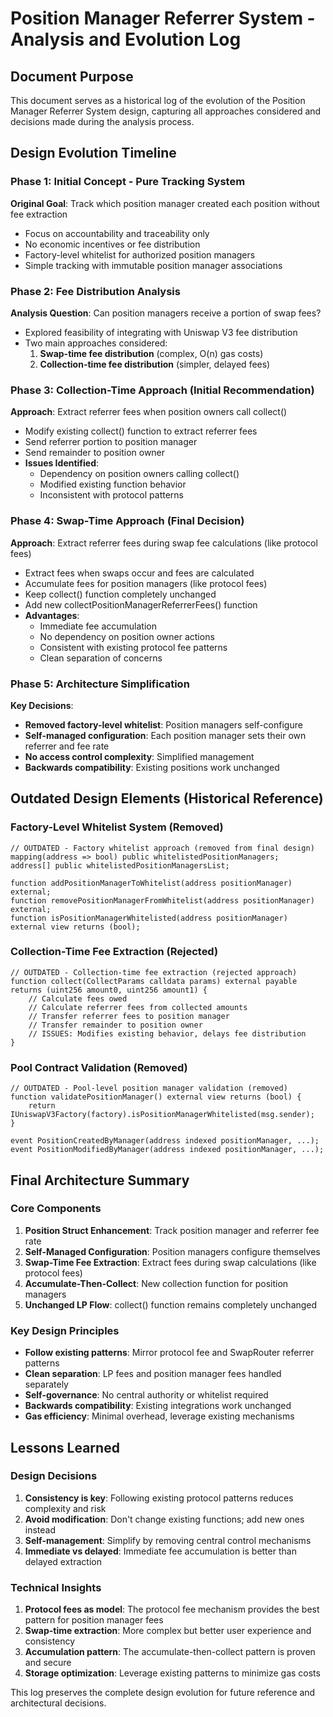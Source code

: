 # Position Manager Referrer System - Analysis and Evolution Log

## Document Purpose
This document serves as a historical log of the evolution of the Position Manager Referrer System design, capturing all approaches considered and decisions made during the analysis process.

## Design Evolution Timeline

### Phase 1: Initial Concept - Pure Tracking System
**Original Goal**: Track which position manager created each position without fee extraction
- Focus on accountability and traceability only
- No economic incentives or fee distribution
- Factory-level whitelist for authorized position managers
- Simple tracking with immutable position manager associations

### Phase 2: Fee Distribution Analysis
**Analysis Question**: Can position managers receive a portion of swap fees?
- Explored feasibility of integrating with Uniswap V3 fee distribution
- Two main approaches considered:
  1. **Swap-time fee distribution** (complex, O(n) gas costs)
  2. **Collection-time fee distribution** (simpler, delayed fees)

### Phase 3: Collection-Time Approach (Initial Recommendation)
**Approach**: Extract referrer fees when position owners call collect()
- Modify existing collect() function to extract referrer fees
- Send referrer portion to position manager
- Send remainder to position owner
- **Issues Identified**: 
  - Dependency on position owners calling collect()
  - Modified existing function behavior
  - Inconsistent with protocol patterns

### Phase 4: Swap-Time Approach (Final Decision)
**Approach**: Extract referrer fees during swap fee calculations (like protocol fees)
- Extract fees when swaps occur and fees are calculated
- Accumulate fees for position managers (like protocol fees)
- Keep collect() function completely unchanged
- Add new collectPositionManagerReferrerFees() function
- **Advantages**:
  - Immediate fee accumulation
  - No dependency on position owner actions
  - Consistent with existing protocol fee patterns
  - Clean separation of concerns

### Phase 5: Architecture Simplification
**Key Decisions**:
- **Removed factory-level whitelist**: Position managers self-configure
- **Self-managed configuration**: Each position manager sets their own referrer and fee rate
- **No access control complexity**: Simplified management
- **Backwards compatibility**: Existing positions work unchanged

## Outdated Design Elements (Historical Reference)

### Factory-Level Whitelist System (Removed)
```solidity
// OUTDATED - Factory whitelist approach (removed from final design)
mapping(address => bool) public whitelistedPositionManagers;
address[] public whitelistedPositionManagersList;

function addPositionManagerToWhitelist(address positionManager) external;
function removePositionManagerFromWhitelist(address positionManager) external;
function isPositionManagerWhitelisted(address positionManager) external view returns (bool);
```

### Collection-Time Fee Extraction (Rejected)
```solidity
// OUTDATED - Collection-time fee extraction (rejected approach)
function collect(CollectParams calldata params) external payable returns (uint256 amount0, uint256 amount1) {
    // Calculate fees owed
    // Calculate referrer fees from collected amounts
    // Transfer referrer fees to position manager
    // Transfer remainder to position owner
    // ISSUES: Modifies existing behavior, delays fee distribution
}
```

### Pool Contract Validation (Removed)
```solidity
// OUTDATED - Pool-level position manager validation (removed)
function validatePositionManager() external view returns (bool) {
    return IUniswapV3Factory(factory).isPositionManagerWhitelisted(msg.sender);
}

event PositionCreatedByManager(address indexed positionManager, ...);
event PositionModifiedByManager(address indexed positionManager, ...);
```

## Final Architecture Summary

### Core Components
1. **Position Struct Enhancement**: Track position manager and referrer fee rate
2. **Self-Managed Configuration**: Position managers configure themselves
3. **Swap-Time Fee Extraction**: Extract fees during swap calculations (like protocol fees)
4. **Accumulate-Then-Collect**: New collection function for position managers
5. **Unchanged LP Flow**: collect() function remains completely unchanged

### Key Design Principles
- **Follow existing patterns**: Mirror protocol fee and SwapRouter referrer patterns
- **Clean separation**: LP fees and position manager fees handled separately
- **Self-governance**: No central authority or whitelist required
- **Backwards compatibility**: Existing integrations work unchanged
- **Gas efficiency**: Minimal overhead, leverage existing mechanisms

## Lessons Learned

### Design Decisions
1. **Consistency is key**: Following existing protocol patterns reduces complexity and risk
2. **Avoid modification**: Don't change existing functions; add new ones instead
3. **Self-management**: Simplify by removing central control mechanisms
4. **Immediate vs delayed**: Immediate fee accumulation is better than delayed extraction

### Technical Insights
1. **Protocol fees as model**: The protocol fee mechanism provides the best pattern for position manager fees
2. **Swap-time extraction**: More complex but better user experience and consistency
3. **Accumulation pattern**: The accumulate-then-collect pattern is proven and secure
4. **Storage optimization**: Leverage existing patterns to minimize gas costs

This log preserves the complete design evolution for future reference and architectural decisions.